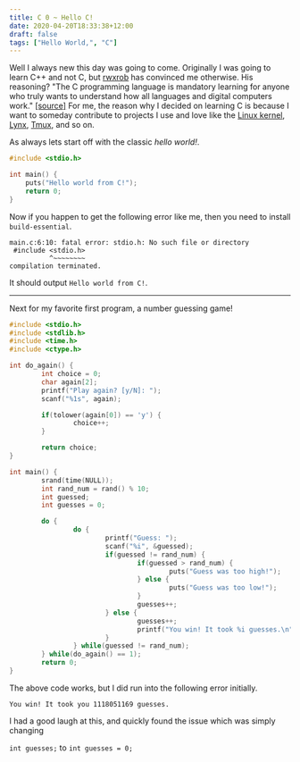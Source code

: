 ```yaml
---
title: C 0 ~ Hello C!
date: 2020-04-20T18:33:38+12:00
draft: false
tags: ["Hello World,", "C"]
---
```


Well I always new this day was going to come. Originally I was going to learn C++ and not C, but [rwxrob](https://gitlab.com/rwxrob) has convinced me otherwise. His reasoning? "The C programming language is mandatory learning for anyone who truly wants to understand how all languages and digital computers work." [[source]](https://gitlab.com/rwx.gg/README/-/tree/master/c) For me, the reason why I decided on learning C is because I want to someday contribute to projects I use and love like the [Linux kernel](https://github.com/torvalds/linux), [Lynx](https://lynx.invisible-island.net), [Tmux](https://github.com/tmux/tmux), and so on. 

As always lets start off with the classic *hello world!*. 

```C
#include <stdio.h>

int main() {
	puts("Hello world from C!");
	return 0;
}
```

Now if you happen to get the following error like me, then you need to install `build-essential`.

```
main.c:6:10: fatal error: stdio.h: No such file or directory
 #include <stdio.h>
          ^~~~~~~~~
compilation terminated.
```

It should output `Hello world from C!`.

---

Next for my favorite first program, a number guessing game!

```C
#include <stdio.h>
#include <stdlib.h>
#include <time.h>
#include <ctype.h>

int do_again() {
        int choice = 0;
        char again[2];
        printf("Play again? [y/N]: ");
        scanf("%1s", again);

        if(tolower(again[0]) == 'y') {
                choice++;
        }

        return choice;
}

int main() {
        srand(time(NULL));
        int rand_num = rand() % 10;
        int guessed;
        int guesses = 0;

        do {
                do {
                        printf("Guess: ");
                        scanf("%i", &guessed);
                        if(guessed != rand_num) {
                                if(guessed > rand_num) {
                                        puts("Guess was too high!");
                                } else {
                                        puts("Guess was too low!");
                                }
                                guesses++;
                        } else {
                                guesses++;
                                printf("You win! It took %i guesses.\n", guesses);
                        }
                } while(guessed != rand_num);
        } while(do_again() == 1);
        return 0;
}
```

The above code works, but I did run into the following error initially.

`You win! It took you 1118051169 guesses.`

I had a good laugh at this, and quickly found the issue which was simply changing 

`int guesses;` to `int guesses = 0;`
